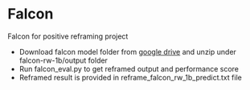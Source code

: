 # Falcon
Falcon for positive reframing project

* Download falcon model folder from [google drive](https://drive.google.com/drive/folders/1_x0kKUmnxPKLda8lnJWbTufb99jvT9rC?usp=sharing)  and unzip under falcon-rw-1b/output folder
* Run falcon_eval.py to get reframed output and performance score
* Reframed result is provided in reframe_falcon_rw_1b_predict.txt file
